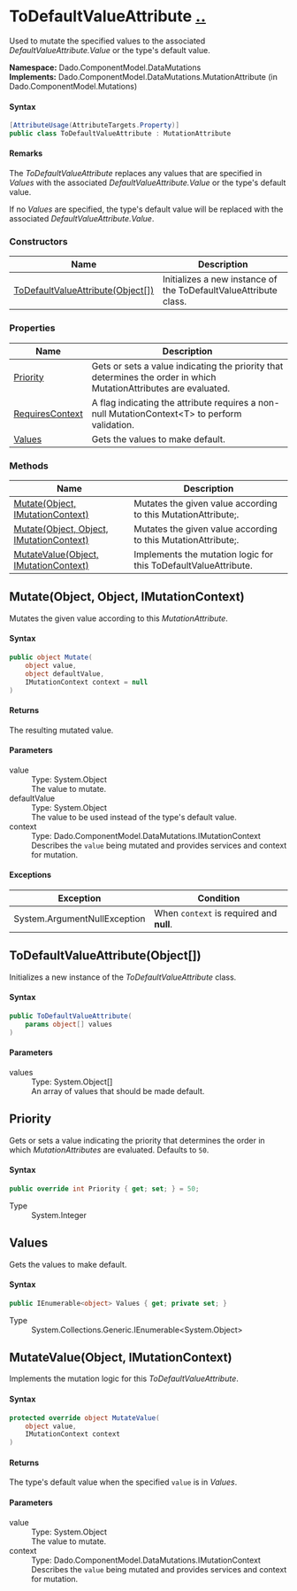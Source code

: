 # ToDefaultValueAttribute [..](../README.md#documentation-index 'Documentation Index')

Used to mutate the specified values to the associated *DefaultValueAttribute.Value* or the type's default value.

**Namespace:** Dado.ComponentModel.DataMutations<br />
**Implements:** Dado.ComponentModel.DataMutations.MutationAttribute (in Dado.ComponentModel.Mutations)

#### Syntax

```csharp
[AttributeUsage(AttributeTargets.Property)]
public class ToDefaultValueAttribute : MutationAttribute
```

#### Remarks

The *ToDefaultValueAttribute* replaces any values that are specified in *Values* with the associated *DefaultValueAttribute.Value* or the type's default value.

If no *Values* are specified, the type's default value will be replaced with the associated *DefaultValueAttribute.Value*.


### Constructors

| Name | Description |
| ---- | ----------- |
| [ToDefaultValueAttribute(Object[])](#ToDefaultValueAttributeObjectArray) | Initializes a new instance of the ToDefaultValueAttribute class. |


### Properties

| Name | Description |
| ---- | ----------- |
| [Priority](#Priority) | Gets or sets a value indicating the priority that determines the order in which MutationAttributes are evaluated. |
| [RequiresContext](MutationAttribute.md#RequiresContext) | A flag indicating the attribute requires a non-null MutationContext&lt;T&gt; to perform validation. |
| [Values](#Values) | Gets the values to make default. |


### Methods

| Name | Description |
| ---- | ----------- |
| [Mutate(Object, IMutationContext)](MutationAttribute.md#MutateObjectIMutationContext) | Mutates the given value according to this MutationAttribute;. |
| [Mutate(Object, Object, IMutationContext)](#MutateObjectObjectIMutationContext) | Mutates the given value according to this MutationAttribute;. |
| [MutateValue(Object, IMutationContext)](#MutateValueObjectIMutationContext) | Implements the mutation logic for this ToDefaultValueAttribute. |


<a name='MutateObjectObjectIMutationContext'></a>
## Mutate(Object, Object, IMutationContext)

Mutates the given value according to this *MutationAttribute*.

#### Syntax

```csharp
public object Mutate(
	object value,
	object defaultValue,
	IMutationContext context = null
)
```

#### Returns

The resulting mutated value.

#### Parameters

<dl>
	<dt>value</dt>
	<dd>Type: System.Object<br />The value to mutate.</dd>
	<dt>defaultValue</dt>
	<dd>Type: System.Object<br />The value to be used instead of the type's default value.</dd>
	<dt>context</dt>
	<dd>Type: Dado.ComponentModel.DataMutations.IMutationContext<br />Describes the <code>value</code> being mutated and provides services and context for mutation.</dd>
</dl>

#### Exceptions

| Exception | Condition |
| --------- | --------- |
| System.ArgumentNullException | When `context` is required and **null**. |


<a name='ToDefaultValueAttributeObjectArray'></a>
## ToDefaultValueAttribute(Object[])

Initializes a new instance of the *ToDefaultValueAttribute* class.

#### Syntax

```csharp
public ToDefaultValueAttribute(
	params object[] values
)
```

#### Parameters

<dl>
	<dt>values</dt>
	<dd>Type: System.Object[]<br />An array of values that should be made default.</dd>
</dl>


<a name='Priority'></a>
## Priority

Gets or sets a value indicating the priority that determines the order in which *MutationAttributes* are evaluated. Defaults to `50`.

#### Syntax

```csharp
public override int Priority { get; set; } = 50;
```

<dl>
	<dt>Type</dt>
	<dd>System.Integer</dd>
</dl>


<a name='Values'></a>
## Values

Gets the values to make default.

#### Syntax

```csharp
public IEnumerable<object> Values { get; private set; }
```

<dl>
	<dt>Type</dt>
	<dd>System.Collections.Generic.IEnumerable&lt;System.Object&gt;</dd>
</dl>


<a name='MutateValueObjectIMutationContext'></a>
## MutateValue(Object, IMutationContext)

Implements the mutation logic for this *ToDefaultValueAttribute*.

#### Syntax

```csharp
protected override object MutateValue(
	object value,
	IMutationContext context
)
```

#### Returns

The type's default value when the specified `value` is in *Values*.

#### Parameters

<dl>
	<dt>value</dt>
	<dd>Type: System.Object<br />The value to mutate.</dd>
	<dt>context</dt>
	<dd>Type: Dado.ComponentModel.DataMutations.IMutationContext<br />Describes the <code>value</code> being mutated and provides services and context for mutation.</dd>
</dl>
